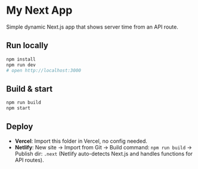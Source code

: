 # My Next App

Simple dynamic Next.js app that shows server time from an API route.

## Run locally
```bash
npm install
npm run dev
# open http://localhost:3000
```

## Build & start
```bash
npm run build
npm start
```

## Deploy
- **Vercel**: Import this folder in Vercel, no config needed.
- **Netlify**: New site -> Import from Git -> Build command: `npm run build` -> Publish dir: `.next`
  (Netlify auto-detects Next.js and handles functions for API routes).
